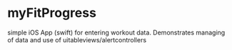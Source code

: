 # myFitProgress
simple iOS App (swift) for entering workout data. Demonstrates managing of data and use of uitableviews/alertcontrollers
